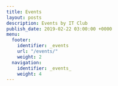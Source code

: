 ```yaml
---
title: Events
layout: posts
description: Events by IT Club
publish_date: 2019-02-22 03:00:00 +0000
menu:
  footer:
    identifier: _events
    url: "/events/"
    weight: 2
  navigation:
    identifier: _events_
    weight: 4
---
```


